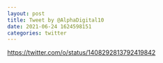 ```yaml
--- 
layout: post 
title: Tweet by @AlphaDigital10 
date: 2021-06-24 1624598151 
categories: twitter 
--- 
```

https://twitter.com/o/status/1408292813792419842